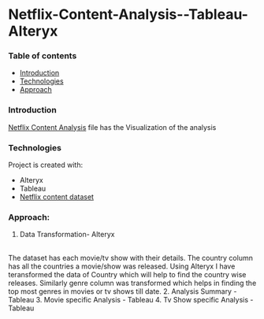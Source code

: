 # Netflix-Content-Analysis--Tableau-Alteryx

### Table of contents
* [Introduction](#introduction)
* [Technologies](#technologies)
* [Approach](#approach)

### Introduction

[Netflix Content Analysis](https://github.com/sruthi1014/Netflix-Content-Analysis--Tableau-Alteryx/blob/master/netflixcontentanalysis.twbx) file has the Visualization of the analysis

### Technologies
Project is created with:
* Alteryx
* Tableau
* [Netflix content dataset](https://github.com/sruthi1014/Netflix-Content-Analysis--Tableau-Alteryx/blob/master/netflix_titles.csv)


### Approach:
1. Data Transformation- Alteryx
<br>
    The dataset has each movie/tv show with their details. The country column has all the countries a movie/show was released. Using Alteryx I have teransformed the data of   Country which will help to find the country wise releases.  Similarly genre column was transformed which helps in finding the top most genres in movies or tv shows till date.
2. Analysis Summary - Tableau
3. Movie specific Analysis - Tableau
4. Tv Show specific Analysis - Tableau



